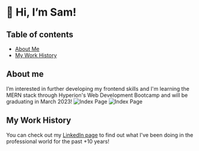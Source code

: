 # 👋 Hi, I’m Sam!

## Table of contents 
- [About Me](#about)
- [My Work History](#history) 


<a name="about"/>

## About me 
I’m interested in further developing my frontend skills and I'm learning the MERN stack through Hyperion's Web Development Bootcamp and will be graduating in March 2023!
![Index Page](https://miro.medium.com/max/678/1*l2tlJsFNg2tH6QizegKkqA.png)
![Index Page](https://www.ed.ac.uk/sites/default/files/styles/panel_breakpoints_theme_uoe_mobile_1x/public/thumbnails/image/hyperiondev_-_logo_for_website.jpg?itok=YUlvIcge)

<a name="history"/>

## My Work History 
You can check out my [LinkedIn page](https://www.linkedin.com/in/sglo0709/) to find out what I've been doing in the professional world for the past +10 years! 
